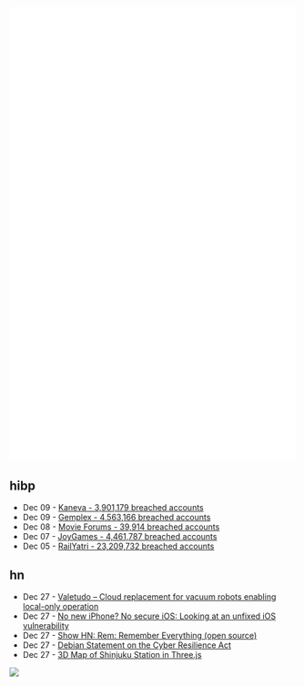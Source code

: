 ![Metrics](https://raw.githubusercontent.com/phixion/phixion/master/metrics.svg)

## hibp

<!--
for https://github.com/phixion/phixion/blob/main/.github/workflows/feeds.yml
-->
<!--START_SECTION:haveibeenpwnd-->
- Dec 09 - [Kaneva - 3,901,179 breached accounts](https://haveibeenpwned.com/PwnedWebsites#Kaneva)
- Dec 09 - [Gemplex - 4,563,166 breached accounts](https://haveibeenpwned.com/PwnedWebsites#Gemplex)
- Dec 08 - [Movie Forums - 39,914 breached accounts](https://haveibeenpwned.com/PwnedWebsites#MovieForums)
- Dec 07 - [JoyGames - 4,461,787 breached accounts](https://haveibeenpwned.com/PwnedWebsites#JoyGames)
- Dec 05 - [RailYatri - 23,209,732 breached accounts](https://haveibeenpwned.com/PwnedWebsites#RailYatri)
<!--END_SECTION:haveibeenpwnd-->

## hn

<!--
for https://github.com/phixion/phixion/blob/main/.github/workflows/feeds.yml
-->
<!--START_SECTION:hn-->
- Dec 27 - [Valetudo – Cloud replacement for vacuum robots enabling local-only operation](https://valetudo.cloud/)
- Dec 27 - [No new iPhone? No secure iOS: Looking at an unfixed iOS vulnerability](https://joshua.hu/apple-ios-patched-unpatched-vulnerabilities)
- Dec 27 - [Show HN: Rem: Remember Everything (open source)](https://github.com/jasonjmcghee/rem)
- Dec 27 - [Debian Statement on the Cyber Resilience Act](https://lwn.net/Articles/956187/)
- Dec 27 - [3D Map of Shinjuku Station in Three.js](https://satoshi7190.github.io/Shinjuku-indoor-threejs-demo/)
<!--END_SECTION:hn-->

<!--
for https://yhype.me
-->
![](https://hit.yhype.me/github/profile?user_id=13013670)
